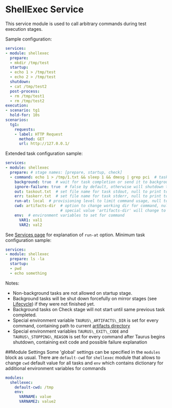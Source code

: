 # ShellExec Service

This service module is used to call arbitrary commands during test execution stages.

Sample configuration:
```yaml
services:
- module: shellexec
  prepare:  
  - mkdir /tmp/test
  startup:
  - echo 1 > /tmp/test
  - echo 2 > /tmp/test
  shutdown:
  - cat /tmp/test2 
  post-process:
  - rm /tmp/test1
  - rm /tmp/test2
execution:
- scenario: tg1
  hold-for: 10s
scenarios:
  tg1:
    requests:
    - label: HTTP Request
      method: GET
      url: http://127.0.0.1/
```

Extended task configuration sample:
```yaml
services:
- module: shellexec
  prepare: # stage names: [prepare, startup, check]
  - command: echo 1 > /tmp/1.txt && sleep 1 && dmesg | grep pci  # task command
    background: true  # wait for task completion or send it to background, false by default. 
    ignore-failure: true  # false by default, otherwise will shutdown tests if command return code != 0, 
    out: taskout.txt  # set file name for task stdout, null to print to stdout
    err: taskerr.txt  # set file name for task stderr, null to print to stdout
    run-at: local  # provisioning level to limit command usage, null to run always
    cwd: artifacts-dir  # option to change working dir for command, null to not change it
                        # special value 'artifacts-dir' will change to taurus artifacts dir
    env:  # environment variables to set for command
      VAR1: val1
      VAR2: val2
```

See [Services page](Services.md#Alternate-Provisionings-and-Services) for explanation of `run-at` option.
Minimum task configuration sample:
```yaml
services:
- module: shellexec
  prepare: ls -la
  startup:
  - pwd
  - echo something
```

Notes:
 - Non-background tasks are not allowed on startup stage.
 - Background tasks will be shut down forcefully on mirror stages (see [Lifecycle](Lifecycle.md)) if they were not finished yet.
 - Background tasks on Check stage will not start until same previous task completed.
 - Special environment variable `TAURUS\_ARTIFACTS\_DIR` is set for every command, containing path to current [artifacts directory](ArtifactsDir.md)
 - Special environment variables `TAURUS\_EXIT\_CODE` and `TAURUS\_STOPPING\_REASON` is set for every command after
 Taurus begins shutdown, containing exit code and possible failure explanation

##Module Settings
Some 'global' settings can be specified in the `modules` block as usual.
There are `default-cwd` for `shellexec` module that allows to change `cwd` default value for all tasks
and `env` which contains dictionary for additional environment variables for commands
```yaml
modules:
  shellexec:
    default-cwd: /tmp
    env:
      VARNAME: value
      VARNAME2: value2
```
